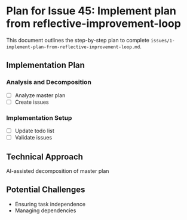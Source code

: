# Plan for Issue 45: Implement plan from reflective-improvement-loop

This document outlines the step-by-step plan to complete `issues/1-implement-plan-from-reflective-improvement-loop.md`.

## Implementation Plan

### Analysis and Decomposition
- [ ] Analyze master plan
- [ ] Create issues

### Implementation Setup
- [ ] Update todo list
- [ ] Validate issues

## Technical Approach
AI-assisted decomposition of master plan

## Potential Challenges
- Ensuring task independence
- Managing dependencies